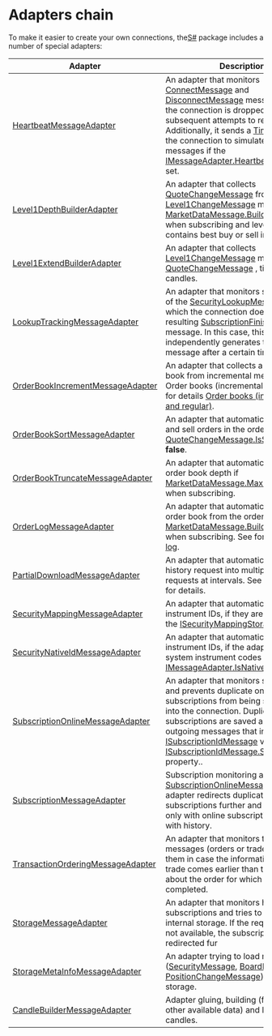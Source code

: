 # Adapters chain

To make it easier to create your own connections, the[S\#](StockSharpAbout.md) package includes a number of special adapters: 

| Adapter                                                                                             | Description                                                                                                                                                                                                                                                                                                                                                                                                                                                                             |
| --------------------------------------------------------------------------------------------------- | --------------------------------------------------------------------------------------------------------------------------------------------------------------------------------------------------------------------------------------------------------------------------------------------------------------------------------------------------------------------------------------------------------------------------------------------------------------------------------------- |
| [HeartbeatMessageAdapter](xref:StockSharp.Algo.HeartbeatMessageAdapter)                             | An adapter that monitors [ConnectMessage](xref:StockSharp.Messages.ConnectMessage) and [DisconnectMessage](xref:StockSharp.Messages.DisconnectMessage) messages when the connection is dropped and on subsequent attempts to re\-establish it. Additionally, it sends a [TimeMessage](xref:StockSharp.Messages.TimeMessage) to the connection to simulate ping messages if the [IMessageAdapter.HeartbeatInterval](xref:StockSharp.Messages.IMessageAdapter.HeartbeatInterval) is set.  |
| [Level1DepthBuilderAdapter](xref:StockSharp.Algo.Level1DepthBuilderAdapter)                         | An adapter that collects [QuoteChangeMessage](xref:StockSharp.Messages.QuoteChangeMessage) from [Level1ChangeMessage](xref:StockSharp.Messages.Level1ChangeMessage) message [MarketDataMessage.BuildMode](xref:StockSharp.Messages.MarketDataMessage.BuildMode) was set when subscribing and level1 message contains best buy or sell information.                                                                                                                                      |
| [Level1ExtendBuilderAdapter](xref:StockSharp.Algo.Level1ExtendBuilderAdapter)                       | An adapter that collects [Level1ChangeMessage](xref:StockSharp.Messages.Level1ChangeMessage) message from [QuoteChangeMessage](xref:StockSharp.Messages.QuoteChangeMessage) , tick trades and candles.                                                                                                                                                                                                                                                                                  |
| [LookupTrackingMessageAdapter](xref:StockSharp.Algo.LookupTrackingMessageAdapter)                   | An adapter that monitors subscriptions of the [SecurityLookupMessage](xref:StockSharp.Messages.SecurityLookupMessage) type for which the connection does not send the resulting [SubscriptionFinishedMessage](xref:StockSharp.Messages.SubscriptionFinishedMessage) message. In this case, this adapter independently generates the resulting message after a certain timeout.                                                                                                          |
| [OrderBookIncrementMessageAdapter](xref:StockSharp.Algo.OrderBookIncrementMessageAdapter)           | An adapter that collects a whole order book from incremental messages. See Order books (incremental and regular) for details [Order books (incremental and regular)](Messages_adapters_books.md).                                                                                                                                                                                                                                                                                       |
| [OrderBookSortMessageAdapter](xref:StockSharp.Algo.OrderBookSortMessageAdapter)                     | An adapter that automatically sorts buy and sell orders in the order book if is [QuoteChangeMessage.IsSorted](xref:StockSharp.Messages.QuoteChangeMessage.IsSorted) set to **false**.                                                                                                                                                                                                                                                                                                   |
| [OrderBookTruncateMessageAdapter](xref:StockSharp.Algo.OrderBookTruncateMessageAdapter)             | An adapter that automatically cuts the order book depth if [MarketDataMessage.MaxDepth](xref:StockSharp.Messages.MarketDataMessage.MaxDepth) was set when subscribing.                                                                                                                                                                                                                                                                                                                  |
| [OrderLogMessageAdapter](xref:StockSharp.Algo.OrderLogMessageAdapter)                               | An adapter that automatically creates an order book from the order log if [MarketDataMessage.BuildMode](xref:StockSharp.Messages.MarketDataMessage.BuildMode) was set when subscribing. See for details [Order log](Messages_adapters_orderlog.md).                                                                                                                                                                                                                                     |
| [PartialDownloadMessageAdapter](xref:StockSharp.Algo.PartialDownloadMessageAdapter)                 | An adapter that automatically splits a history request into multiple sub\-requests at intervals. See [Historical data](Messages_adapters_history.md) for details.                                                                                                                                                                                                                                                                                                                       |
| [SecurityMappingMessageAdapter](xref:StockSharp.Algo.SecurityMappingMessageAdapter)                 | An adapter that automatically replaces instrument IDs, if they are specified in the [ISecurityMappingStorage](xref:StockSharp.Algo.Storages.ISecurityMappingStorage) storage.                                                                                                                                                                                                                                                                                                           |
| [SecurityNativeIdMessageAdapter](xref:StockSharp.Algo.SecurityNativeIdMessageAdapter)               | An adapter that automatically replaces instrument IDs, if the adapter works with system instrument codes [IMessageAdapter.IsNativeIdentifiers](xref:StockSharp.Messages.IMessageAdapter.IsNativeIdentifiers).                                                                                                                                                                                                                                                                           |
| [SubscriptionOnlineMessageAdapter](xref:StockSharp.Algo.SubscriptionOnlineMessageAdapter)           | An adapter that monitors subscriptions and prevents duplicate online subscriptions from being sent further into the connection. Duplicate subscriptions are saved and added to outgoing messages that inherit from [ISubscriptionIdMessage](xref:StockSharp.Messages.ISubscriptionIdMessage) via the [ISubscriptionIdMessage.SubscriptionIds](xref:StockSharp.Messages.ISubscriptionIdMessage.SubscriptionIds) property..                                                               |
| [SubscriptionMessageAdapter](xref:StockSharp.Algo.SubscriptionMessageAdapter)                       | Subscription monitoring adapter. Unlike [SubscriptionOnlineMessageAdapter](xref:StockSharp.Algo.SubscriptionOnlineMessageAdapter), adapter redirects duplicate subscriptions further and works not only with online subscriptions, but also with history.                                                                                                                                                                                                                               |
| [TransactionOrderingMessageAdapter](xref:StockSharp.Algo.TransactionOrderingMessageAdapter)         | An adapter that monitors transactional messages (orders or trades) and sorts them in case the information about the trade comes earlier than the information about the order for which the trade was completed.                                                                                                                                                                                                                                                                         |
| [StorageMessageAdapter](xref:StockSharp.Algo.Storages.StorageMessageAdapter)                        | An adapter that monitors historical subscriptions and tries to load data from internal storage. If the required data is not available, the subscription is redirected fur                                                                                                                                                                                                                                                                                                               |
| [StorageMetaInfoMessageAdapter](xref:StockSharp.Algo.Storages.StorageMetaInfoMessageAdapter)        | An adapter trying to load meta data ([SecurityMessage](xref:StockSharp.Messages.SecurityMessage), [BoardMessage](xref:StockSharp.Messages.BoardMessage), [PositionChangeMessage](xref:StockSharp.Messages.PositionChangeMessage)) from internal storage.                                                                                                                                                                                                                                |
| [CandleBuilderMessageAdapter](xref:StockSharp.Algo.Candles.Compression.CandleBuilderMessageAdapter) | Adapter gluing, building (from ticks or other available data) and loading candles.                                                                                                                                                                                                                                                                                                                                                                                                      |

